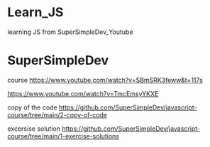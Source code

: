 # Learn_JS
learning JS from SuperSimpleDev_Youtube

# SuperSimpleDev

  course
https://www.youtube.com/watch?v=SBmSRK3feww&t=117s

  <!-- part2 -->
https://www.youtube.com/watch?v=TmcEmsyYKXE

<!-- 1:19:43  -->

  copy of the code
https://github.com/SuperSimpleDev/javascript-course/tree/main/2-copy-of-code


  excersise solution
https://github.com/SuperSimpleDev/javascript-course/tree/main/1-exercise-solutions


<!-- review 12r-to 12v someday -->